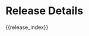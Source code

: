 # Release Details


<!-- to be replaced by util.create_release_index() during compilation -->
{{release_index}}
